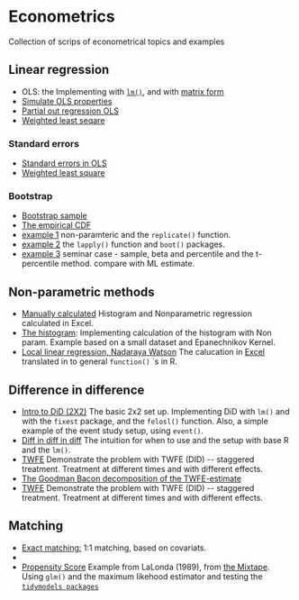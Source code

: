 # Econometrics

Collection of scrips of econometrical topics and examples 

## Linear regression
- OLS: the Implementing with [`lm()`](https://github.com/eal024/Econometrics/blob/master/OLS/ols.R), and with [matrix form]() 
- [Simulate OLS properties](https://github.com/eal024/Econometrics/blob/master/OLS/ols_properties.R)
- [Partial out regression OLS](https://github.com/eal024/Econometrics/blob/master/OLS/ols_partial_out_regressors.R)
- [Weighted least seqare](https://github.com/eal024/Econometrics/blob/master/OLS/wls.R)


### Standard errors  
- [Standard errors in OLS](https://github.com/eal024/Econometrics/blob/master/OLS/standarderrors.R)
- [Weighted least square](https://github.com/eal024/Econometrics/blob/master/OLS/weightedls.R)


### Bootstrap 
- [Bootstrap sample]()
- [The empirical CDF]()
- [example 1](https://github.com/eal024/Econometrics/blob/master/bootstrap_example1.R) non-paramteric and the `replicate()` function.
- [example 2]() the `lapply()` function and `boot()` packages.
- [example 3]() seminar case - sample, beta and percentile and the t-percentile method. compare with ML estimate. 

## Non-parametric methods
- [Manually calculated](https://github.com/eal024/Econometrics/blob/master/Nonparametric/histogram_density_manually_calculation.xlsx) Histogram and Nonparametric regression calculated in Excel.
- [The histogram](https://github.com/eal024/Econometrics/blob/master/Nonparametric/histogram.R): Implementing calculation of the histogram with Non param. Example based on a small dataset and Epanechnikov Kernel.
- [Local linear regression, Nadaraya Watson](https://github.com/eal024/Econometrics/blob/master/Nonparametric/local_linear_regression.R) The calucation in [Excel](https://github.com/eal024/Econometrics/blob/master/Nonparametric/histogram_density_manually_calculation.xlsx) translated in to general `function()` `s in R. 


## Difference in difference 
- [Intro to DiD (2X2)](https://github.com/eal024/Econometrics/blob/master/intro_did.R) The basic 2x2 set up. Implementing DiD with `lm()` and with the `fixest` package, and the `felosl()` function. Also, a simple example of the event study setup, using `event()`.
- [Diff in diff in diff]() The intuition for when to use and the setup with base R and the `lm()`.
- [TWFE](https://github.com/eal024/Econometrics/blob/master/twfe.R)  Demonstrate the problem with TWFE (DID) -- staggered treatment. Treatment at different times and with different effects. 
- [The Goodman Bacon decomposition of the TWFE-estimate](https://github.com/eal024/Econometrics/blob/master/goodmanbacon_decomposition.R)
- [TWFE](https://github.com/eal024/Econometrics/blob/master/twfe.R)  Demonstrate the problem with TWFE (DID) -- staggered treatment. Treatment at different times and with different effects. 


## Matching
- [Exact matching:]() 1:1 matching, based on covariats.
- []()
- [Propensity Score](https://github.com/eal024/Econometrics/blob/master/Matching/2024-04-06%20example1_propensityscore.R) Example from LaLonda (1989), from [the Mixtape](https://mixtape.scunning.com/05-matching_and_subclassification). Using `glm()` and the maximum likehood estimator and testing the [`tidymodels packages`](https://github.com/eal024/Econometrics/blob/master/Matching/2024-04-06%20logistic_reg_glm_and_tidymodels.R)
